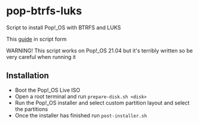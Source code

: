 # pop-btrfs-luks
Script to install Pop!_OS with BTRFS and LUKS

This [guide](https://mutschler.eu/linux/install-guides/pop-os-btrfs-21-04/#overview) in script form

WARNING! This script works on Pop!_OS 21.04 but it's terribly written so be very careful when running it

## Installation
* Boot the Pop!_OS Live ISO
* Open a root terminal and run `prepare-disk.sh <disk>` 
* Run the Pop!_OS installer and select custom partition layout and select the partitions
* Once the installer has finished run `post-installer.sh`
